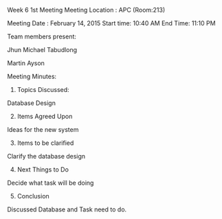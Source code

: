Week 6 1st Meeting Meeting Location : APC (Room:213)

Meeting Date : February 14, 2015 Start time: 10:40 AM End Time: 11:10 PM

Team members present:

Jhun Michael Tabudlong

Martin Ayson

Meeting Minutes:

1. Topics Discussed:

Database Design

2. Items Agreed Upon

Ideas for the new system

3. Items to be clarified

Clarify the database design

4. Next Things to Do

Decide what task will be doing

5. Conclusion

Discussed Database and Task need to do.
